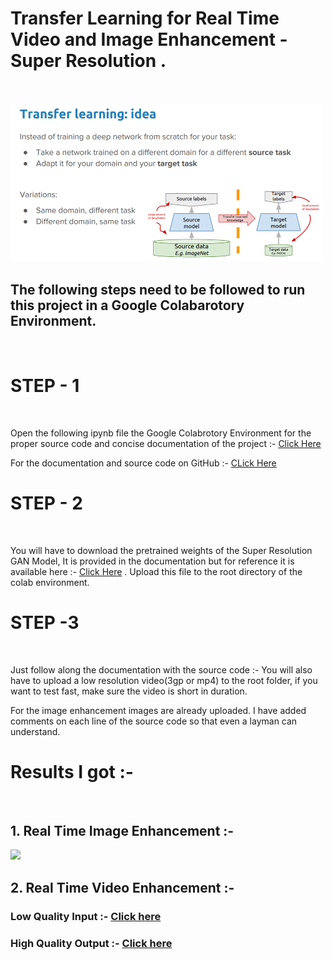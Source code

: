 # Transfer Learning for Real Time Video and Image Enhancement - Super Resolution .

<br/>
<br/>

<img src="img/transfer.png" width="500" >

## The following steps need to be followed to run this project in a Google Colabarotory Environment.

<br/>

# STEP - 1

<br/>

Open the following ipynb file the Google Colabrotory Environment for the proper source code and concise documentation of the project :-  [Click Here](https://colab.research.google.com/drive/1LvD_6S9iPQIaL0A2r4JYE28ZsvguBGBy?usp=sharing)

For the documentation and source code on GitHub :- [CLick Here](https://github.com/PranavShekhar13/MercuryAI/blob/main/RealTimeImage%26Video.ipynb)

# STEP - 2

<br/>

You will have to download the pretrained weights of the Super Resolution GAN Model, It is provided in the documentation but for reference it is available here :- [Click Here](https://drive.google.com/drive/folders/1eb9VCgNFcuuWWEd8HdysX5-FtIX8guPf?usp=sharin) . Upload this file to the root directory of the colab environment.

# STEP -3

<br/>

Just follow along the documentation with the source code :- You will also have to upload a low resolution video(3gp or mp4) to the root folder, if you want to test fast, make sure the video is short in duration.

For the image enhancement images are already uploaded. I have added comments on each line of the source code so that even a layman can understand.

# Results I got :-

<br/>

## 1. Real Time Image Enhancement :-

 
 <img src="img/enhanced.ong" width="500" >

<br>

## 2. Real Time Video Enhancement :-

### Low Quality Input :- [Click here](https://youtu.be/znyGpTg7zlw)

### High Quality Output :- [Click here](https://youtu.be/rS8xYWVCM78)



